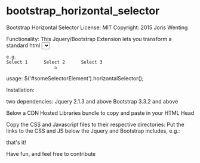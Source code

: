 # bootstrap_horizontal_selector
Bootstrap Horizontal Selector
License: MIT
Copyright: 2015 Joris Wenting

Functionality:
This Jquery/Bootstrap Extension lets you transform a standard html <select> element 
from standard dropdown to horizontal 'dot_below_selection_caption'.
  
	e.g.
	Select 1      Select 2		Select 3 
                      ⌂
usage:
$('#someSelectorElement').horizontalSelector();

Installation:

two dependencies:
Jquery 2.1.3 and above
Bootstrap 3.3.2 and above

Below a CDN Hosted Libraries bundle to copy and paste in your HTML Head

  <script src="https://ajax.googleapis.com/ajax/libs/jquery/2.1.3/jquery.min.js"></script>
  <link rel="stylesheet" href="https://maxcdn.bootstrapcdn.com/bootstrap/3.3.2/css/bootstrap.min.css">
  <script src="https://maxcdn.bootstrapcdn.com/bootstrap/3.3.2/js/bootstrap.min.js"></script>

Copy the CSS and Javascript files to their respective directories:
Put the links to the CSS and JS below the Jquery and Bootstrap includes, e.g.:

  <link rel="stylesheet" type="text/css" href="css/horizontal_selector.css">
  <script src="js/horizontal_selector.js"></script>

that's it!

Have fun, and feel free to contribute





